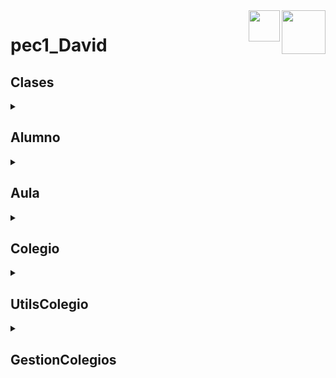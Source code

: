 <img src="https://user-images.githubusercontent.com/126669778/228374974-1f83a88c-6eaa-4fcd-bfa1-45025c76643c.png" align="right" height="70" size="cover">
<img src="https://user-images.githubusercontent.com/126669778/228373871-21c816c7-04b7-468c-8b25-5a0a20510968.png" align="right" height="50">

# pec1_David

## Clases

<details>

<summary>

## **Alumno**

</summary>

### Description

> &nbsp;&nbsp;&nbsp;&nbsp;**Alumno** contiene la informacion de cada alumno;
  
### Variables

**``String nombre``** : Contiene el nombre del alumno.
<br>
**``String apellidos``** : Contiene los apellidos del alumno.
<br>
**``String dni``** : Contiene el DNI del alumno.
  
### Metodos
  
</details>
<details>

<summary>

## **Aula**

</summary>

### Description

> &nbsp;&nbsp;&nbsp;&nbsp;**Aula** contiene los asientos disponibles y asignados, y donde se encuentra;
  
### Variables

**``int planta``** : Contiene el planta del colegio en el que se encuentra el aula.
<br>
**``int numero``** : Contiene el numero de aula dentro de la planta del colegio en el que se encuentra el aula.
<br>
**``Alumno dni[]``** : Contiene los asientos que hay en la sala (**ocupados** y **no ocupados**).
  
### Metodos
  
</details>
<details>

<summary>

## **Colegio**

</summary>

### Description

> &nbsp;&nbsp;&nbsp;&nbsp;**Colegio** contiene las aulas que hay en el colegio y la información del colegio;
  
### Variables

**``String nombre``** : Contiene el nombre del colegio.
<br>
**``String direccion``** : Contiene la direccion del colegio.
<br>
**``Aula aulas[]``** : Contiene una lista con todas las clases que hay en el colegio.

### Metodos
  
<details>

<summary>

### **AsignarAsiento**

</summary>

```java

String AsignarAsiento(Alumno alumno);

```

#### Descripción

  > &nbsp;&nbsp;&nbsp;&nbsp;La función **asignarAsiento()** busca entre todos los asientos de cada aula y asigna el primer asiento vacio en cualquier aula al alumno pasado como parametro.

#### Valor de retorno

  - Si **_no se ha pasado ningun alumno como parametro_** : Imprime por consola **"El campo alumno no puede estar vacio."** y retorna **``null``**.
  - Si **_no hay ningun asiento vacio_** : Imprime por consola **"No hay ningun asiento disponible en ningun aula."** y retorna **``null``**.
  - Si **_hay algún asiento vacio_** : Asigna ese asiento al alumno, el aula y el asiento asignado.

</details>
  
</details>
<details>

<summary>

## **UtilsColegio**

</summary>

### Description

> &nbsp;&nbsp;&nbsp;&nbsp;**Colegio** contiene funciones extra que nos pueden ser utiles para realizar ciertas cosas;
  
### Variables

### Metodos
  
<details>

<summary>

### **newAlumnos**

</summary>

```java

String newAlumnos(int cantidad);

```

#### Descripción

  > &nbsp;&nbsp;&nbsp;&nbsp;La función **newAlumnos()** nos permite crear una nueva lista de alumnos introduciendo por consola los datos de cada alumno.

#### Valor de retorno

  - Devuelve un array de alumnos con los nombres, apellidos y DNI's de todos los alumnos insertados.

</details>
  
</details>
<details>

<summary>

## **GestionColegios**

</summary>

### Description

> &nbsp;&nbsp;&nbsp;&nbsp;**GestionColegios** es la clase que contiene el metodo **_MAIN_** con el cual se crea un colegio con todas sus aulas y asientos;
  
### Variables

### Metodos
  
<details>

<summary>

### **asignarAsientosaAlumnos**

</summary>

```java

String asignarAsientosaAlumnos(Alumno alumnos[]);

```

#### Descripción

  > &nbsp;&nbsp;&nbsp;&nbsp;La función **asignarAsientosaAlumnos()** le asignaremos un asiento a cada alumno de la lista de alumnos que se nos pasa como parametro.

#### Valor de retorno

</details>
<details>

<summary>

### **MAIN**

</summary>

```java

void main(String[] args);

```

#### Descripción

  > &nbsp;&nbsp;&nbsp;&nbsp;La función **main()** es la funcion llamada al ejecutar el programa y, en este caso, se encarga de crear un colegio con sus respectivas aulas y una lista de alumnos los cuales serán asignados a los diferentes asientos que hay en cada aula.

#### Valor de retorno

</details>
  
</details>
